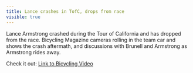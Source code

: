 ---title: Lance crashes in TofC, drops from racevisible: true---Lance Armstrong crashed during the Tour of California and has dropped from the race. Bicycling Magazine cameras rolling in the team car and shows the crash aftermath, and discussions with Brunell and Armstrong as Armstrong rides away.

Check it out: <a title="Link to Armstrong Video" href="http://video.bicycling.com/video/ATOC-Lance-Armstrong-crashes-ou" target="_blank">Link to Bicycling Video</a>

 